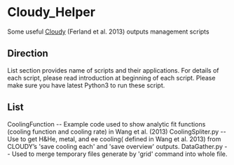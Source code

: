 # Cloudy_Helper

Some useful [Cloudy](http://www.nublado.org/) (Ferland et al. 2013) outputs management scripts

## Direction

List section provides name of scripts and their applications. For
details of each script, please read introduction at beginning of each
script. Please make sure you have latest Python3 to run these script.

## List

CoolingFunction -- Example code used to show analytic fit functions (cooling
function and cooling rate) in Wang et al. (2013)
CoolingSpliter.py -- Use to get H&He, metal, and ee cooling( defined
in Wang et al. 2013) from CLOUDY’s 'save cooling each' and 'save overview' outputs.
DataGather.py -- Used to merge temporary files generate by 'grid'
command into whole file.
